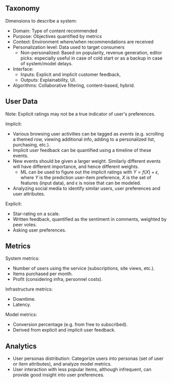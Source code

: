 ## Taxonomy
Dimensions to describe a system:
- Domain: Type of content recommended
- Purpose: Objectives quantified by metrics
- Context: Environment where/when recommendations are received
- Personalization level: Data used to target consumers
  - Non-personalized: Based on popularity, revenue generation, editor picks: especially useful in case of cold start or as a backup in case of system/model delays. 
- Interface: 
  - Inputs: Explicit and implicit customer feedback,
  - Outputs: Explainability, UI. 
- Algorithms: Collaborative filtering, content-based, hybrid. 


## User Data
Note: Explicit ratings may not be a true indicator of user's preferences. 

Implicit:
- Various browsing user activities can be tagged as *events* (e.g. scrolling a themed row, viewing additional info, adding to a personalized list, purchasing, etc.). 
- Implicit user feedback can be quantified using a timeline of these events. 
- New events should be given a larger weight. Similarly different events will have different importance, and hence different weights. 
  - ML can be used to figure out the implicit ratings with $Y = f(X) + \epsilon$, where $Y$ is the prediction user-item preference, $X$ is the set of features (input data), and $\epsilon$ is noise that can be modeled. 
- Analyzing social media to identify similar users, user preferences and user attributes. 

Explicit:
- Star-rating on a scale. 
- Written feedback, quantified as the sentiment in comments, weighted by peer votes. 
- Asking user preferences. 


## Metrics
System metrics:
- Number of users using the service (subscriptions, site views, etc.). 
- Items purchased per month. 
- Profit (considering infra, personnel costs). 

Infrastructure metrics:
- Downtime. 
- Latency. 

Model metrics:
- Conversion percentage (e.g. from free to subscribed). 
- Derived from explicit and implicit user feedback. 


## Analytics
- User personas distribution: Categorize users into personas (set of user or item attributes), and analyze model metrics. 
- User interaction with less popular items, although infrequent, can provide good insight into user preferences. 